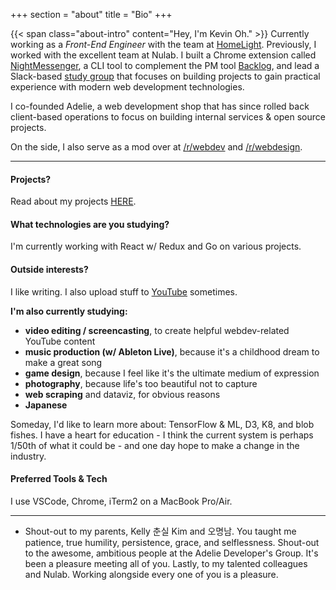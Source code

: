 +++
section = "about"
title = "Bio"
+++

{{< span class="about-intro" content="Hey, I'm Kevin Oh." >}} Currently working as a *Front-End Engineer* with the team at [HomeLight](https://homelight.com). Previously, I worked with the excellent team at Nulab. I built a Chrome extension called [NightMessenger](https://chrome.google.com/webstore/detail/night-messenger/hjhnmilbfdehpgfcojlmmooknnkhgdmh?hl=en), a CLI tool to complement the PM tool [Backlog](https://backlog.com), and lead a Slack-based [study group](/projects/adg) that focuses on building projects to gain practical experience with modern web development technologies. 

I co-founded Adelie, a web development shop that has since rolled back client-based operations to focus on building internal services & open source projects.

On the side, I also serve as a mod over at [/r/webdev](https://reddit.com/r/webdev) and [/r/webdesign](https://reddit.com/r/webdesign).

---

#### Projects?

Read about my projects [HERE](/projects).

#### What technologies are you studying?

I'm currently working with React w/ Redux and Go on various projects.

#### Outside interests?

I like writing. I also upload stuff to [YouTube](https://youtube.com/adelieco) sometimes.

**I'm also currently studying:**

- **video editing / screencasting**, to create helpful webdev-related YouTube content
- **music production (w/ Ableton Live)**, because it's a childhood dream to make a great song
- **game design**, because I feel like it's the ultimate medium of expression
- **photography**, because life's too beautiful not to capture
- **web scraping** and dataviz, for obvious reasons
- **Japanese**

Someday, I'd like to learn more about: TensorFlow & ML, D3, K8, and blob fishes. I have a heart for education - I think the current system is perhaps 1/50th of what it could be - and one day hope to make a change in the industry.

#### Preferred Tools & Tech

I use VSCode, Chrome, iTerm2 on a MacBook Pro/Air. 

---

- Shout-out to my parents, Kelly 춘실 Kim and 오명남. You taught me patience, true humility, persistence, grace, and selflessness. Shout-out to the awesome, ambitious people at the Adelie Developer's Group. It's been a pleasure meeting all of you. Lastly, to my talented colleagues and Nulab. Working alongside every one of you is a pleasure.
